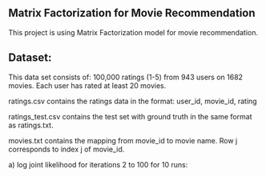 ## Matrix Factorization for Movie Recommendation

This project is using Matrix Factorization model for movie recommendation. 

## Dataset: 
This data set consists of: 100,000 ratings (1-5) from 943 users on 1682 movies. Each user has rated at least 20 movies. 
       
ratings.csv contains the ratings data in the format: user_id, movie_id, rating

ratings_test.csv contains the test set with ground truth in the same format as ratings.txt.

movies.txt contains the mapping from movie_id to movie name. Row j corresponds to index j of movie_id.


a) log joint likelihood for iterations 2 to 100 for 10 runs:


